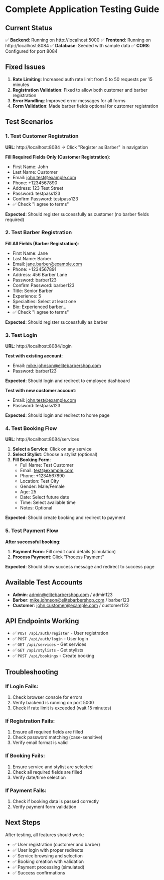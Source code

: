 # Complete Application Testing Guide

## Current Status
✅ **Backend**: Running on http://localhost:5000
✅ **Frontend**: Running on http://localhost:8084
✅ **Database**: Seeded with sample data
✅ **CORS**: Configured for port 8084

## Fixed Issues
1. **Rate Limiting**: Increased auth rate limit from 5 to 50 requests per 15 minutes
2. **Registration Validation**: Fixed to allow both customer and barber registration
3. **Error Handling**: Improved error messages for all forms
4. **Form Validation**: Made barber fields optional for customer registration

## Test Scenarios

### 1. Test Customer Registration
**URL**: http://localhost:8084 → Click "Register as Barber" in navigation

**Fill Required Fields Only (Customer Registration)**:
- First Name: John
- Last Name: Customer
- Email: john.test@example.com
- Phone: +1234567890
- Address: 123 Test Street
- Password: testpass123
- Confirm Password: testpass123
- ✅ Check "I agree to terms"

**Expected**: Should register successfully as customer (no barber fields required)

### 2. Test Barber Registration
**Fill All Fields (Barber Registration)**:
- First Name: Jane
- Last Name: Barber
- Email: jane.barber@example.com
- Phone: +1234567891
- Address: 456 Barber Lane
- Password: barber123
- Confirm Password: barber123
- Title: Senior Barber
- Experience: 5
- Specialties: Select at least one
- Bio: Experienced barber...
- ✅ Check "I agree to terms"

**Expected**: Should register successfully as barber

### 3. Test Login
**URL**: http://localhost:8084/login

**Test with existing account**:
- Email: mike.johnson@elitebarbershop.com
- Password: barber123

**Expected**: Should login and redirect to employee dashboard

**Test with new customer account**:
- Email: john.test@example.com
- Password: testpass123

**Expected**: Should login and redirect to home page

### 4. Test Booking Flow
**URL**: http://localhost:8084/services

1. **Select a Service**: Click on any service
2. **Select Stylist**: Choose a stylist (optional)
3. **Fill Booking Form**:
   - Full Name: Test Customer
   - Email: test@example.com
   - Phone: +1234567890
   - Location: Test City
   - Gender: Male/Female
   - Age: 25
   - Date: Select future date
   - Time: Select available time
   - Notes: Optional

**Expected**: Should create booking and redirect to payment

### 5. Test Payment Flow
**After successful booking**:

1. **Payment Form**: Fill credit card details (simulation)
2. **Process Payment**: Click "Process Payment"

**Expected**: Should show success message and redirect to success page

## Available Test Accounts
- **Admin**: admin@elitebarbershop.com / admin123
- **Barber**: mike.johnson@elitebarbershop.com / barber123
- **Customer**: john.customer@example.com / customer123

## API Endpoints Working
- ✅ `POST /api/auth/register` - User registration
- ✅ `POST /api/auth/login` - User login
- ✅ `GET /api/services` - Get services
- ✅ `GET /api/stylists` - Get stylists
- ✅ `POST /api/bookings` - Create booking

## Troubleshooting

### If Login Fails:
1. Check browser console for errors
2. Verify backend is running on port 5000
3. Check if rate limit is exceeded (wait 15 minutes)

### If Registration Fails:
1. Ensure all required fields are filled
2. Check password matching (case-sensitive)
3. Verify email format is valid

### If Booking Fails:
1. Ensure service and stylist are selected
2. Check all required fields are filled
3. Verify date/time selection

### If Payment Fails:
1. Check if booking data is passed correctly
2. Verify payment form validation

## Next Steps
After testing, all features should work:
- ✅ User registration (customer and barber)
- ✅ User login with proper redirects
- ✅ Service browsing and selection
- ✅ Booking creation with validation
- ✅ Payment processing (simulated)
- ✅ Success confirmations
